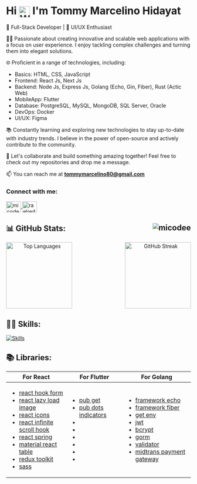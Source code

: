 <h1>Hi <img src="https://user-images.githubusercontent.com/18350557/176309783-0785949b-9127-417c-8b55-ab5a4333674e.gif" alt="Waving Hand" style="width: 30px; vertical-align: middle;"> I'm Tommy Marcelino Hidayat</h1>


🚀 Full-Stack Developer | 🎨 UI/UX Enthusiast

👨‍💻 Passionate about creating innovative and scalable web applications with a focus on user experience. I enjoy tackling complex challenges and turning them into elegant solutions. 

🌐 Proficient in a range of technologies, including:
   - Basics: HTML, CSS, JavaScript
   - Frontend: React Js, Next Js
   - Backend: Node Js, Express Js, Golang (Echo, Gin, Fiber), Rust (Actic Web)
   - MobileApp: Flutter
   - Database: PostgreSQL, MySQL, MongoDB, SQL Server, Oracle
   - DevOps: Docker
   - UI/UX: Figma

📚 Constantly learning and exploring new technologies to stay up-to-date with industry trends. I believe in the power of open-source and actively contribute to the community.

🎯 Let's collaborate and build something amazing together! Feel free to check out my repositories and drop me a message.

📫 You can reach me at **tommymarcelino80@gmail.com**

<h3 align="left">Connect with me:</h3>
<p align="left">
<a href="https://www.linkedin.com/in/tommy16" target="blank">
  <img align="center" src="https://raw.githubusercontent.com/rahuldkjain/github-profile-readme-generator/master/src/images/icons/Social/linked-in-alt.svg" alt="micodee" height="30" width="40" />
</a>
<a href="https://instagram.com/micodeee" target="blank">
  <img align="center" src="https://raw.githubusercontent.com/rahuldkjain/github-profile-readme-generator/master/src/images/icons/Social/instagram.svg" alt="raelredd" height="30" width="40" />
</a>
</p>

<h2 align="left">📊 GitHub Stats: <img align="right" src="https://komarev.com/ghpvc/?username=micodee&label=Profile%20views&color=0e75b6&style=flat" alt="micodee" /></h2>
<div align="center" style="display: flex; justify-content: space-between; align-items: center;">
<img height="180" src="https://github-readme-stats.vercel.app/api/top-langs/?username=micodee&theme=radical&hide_border=true&include_all_commits=true&count_private=false&layout=compact" alt="Top Languages">
<img height="180" src="https://github-readme-streak-stats.herokuapp.com/?user=micodee&theme=radical&hide_border=true" alt="GitHub Streak">
</div>

<h2 align="left">👨‍💻 Skills:</h2>
<!-- <p align="left">
<a href="https://developer.mozilla.org/en-US/docs/Glossary/HTML5" target="_blank" rel="noreferrer"><img src="https://raw.githubusercontent.com/danielcranney/readme-generator/main/public/icons/skills/html5-colored.svg" width="36" height="36" alt="HTML5" /></a>
<a href="https://www.w3.org/TR/CSS/#css" target="_blank" rel="noreferrer"><img src="https://raw.githubusercontent.com/danielcranney/readme-generator/main/public/icons/skills/css3-colored.svg" width="36" height="36" alt="CSS3" /></a>
<a href="https://developer.mozilla.org/en-US/docs/Web/JavaScript" target="_blank" rel="noreferrer"><img src="https://raw.githubusercontent.com/danielcranney/readme-generator/main/public/icons/skills/javascript-colored.svg" width="36" height="36" alt="Javascript" /></a>
<a href="https://reactjs.org/" target="_blank" rel="noreferrer"><img src="https://raw.githubusercontent.com/danielcranney/readme-generator/main/public/icons/skills/react-colored.svg" width="36" height="36" alt="React" /></a>
<a href="https://nextjs.org/docs" target="_blank" rel="noreferrer"><img src="https://raw.githubusercontent.com/danielcranney/readme-generator/main/public/icons/skills/nextjs-colored.svg" width="36" height="36" alt="NextJs" /></a>
<a href="https://www.flutter.com/" target="_blank" rel="noreferrer"><img src="https://raw.githubusercontent.com/danielcranney/readme-generator/main/public/icons/skills/flutter-colored.svg" width="36" height="36" alt="Flutter" /></a>
<a href="https://sass-lang.com/" target="_blank" rel="noreferrer"><img src="https://raw.githubusercontent.com/danielcranney/readme-generator/main/public/icons/skills/sass-colored.svg" width="36" height="36" alt="SASS" /></a>
<a href="https://mui.com/" target="_blank" rel="noreferrer"><img src="https://raw.githubusercontent.com/danielcranney/readme-generator/main/public/icons/skills/materialui-colored.svg" width="36" height="36" alt="Material UI" /></a>
<a href="https://getbootstrap.com/" target="_blank" rel="noreferrer"><img src="https://raw.githubusercontent.com/danielcranney/readme-generator/main/public/icons/skills/bootstrap-colored.svg" width="36" height="36" alt="Bootstrap" /></a>
<a href="https://tailwindcss.com/" target="_blank" rel="noreferrer"><img src="https://raw.githubusercontent.com/danielcranney/readme-generator/main/public/icons/skills/tailwindcss-colored.svg" width="36" height="36" alt="TailwindCSS" /></a>
<a href="https://redux.js.org/" target="_blank" rel="noreferrer"><img src="https://raw.githubusercontent.com/danielcranney/readme-generator/main/public/icons/skills/redux-colored.svg" width="36" height="36" alt="Redux" /></a>
<a href="https://golang.org" target="_blank" rel="noreferrer"><img src="https://raw.githubusercontent.com/danielcranney/readme-generator/main/public/icons/skills/go-colored.svg" width="36" height="36" alt="Golang" /></a>
<a href="https://nodejs.org/en/" target="_blank" rel="noreferrer"><img src="https://raw.githubusercontent.com/danielcranney/readme-generator/main/public/icons/skills/nodejs-colored.svg" width="36" height="36" alt="NodeJS" /></a>
<a href="https://expressjs.com/" target="_blank" rel="noreferrer"><img src="https://raw.githubusercontent.com/danielcranney/readme-generator/main/public/icons/skills/express-colored.svg" width="36" height="36" alt="Express" /></a>
<a href="https://docker.com/" target="_blank" rel="noreferrer"><img src="https://raw.githubusercontent.com/danielcranney/readme-generator/main/public/icons/skills/docker-colored.svg" width="36" height="36" alt="Docker" /></a>
<a href="https://www.postgresql.org" target="_blank" rel="noreferrer"> <img src="https://raw.githubusercontent.com/devicons/devicon/master/icons/postgresql/postgresql-original-wordmark.svg" alt="postgresql" width="36" height="36"/> </a>
<a href="https://www.mongodb.com/" target="_blank" rel="noreferrer"> <img src="https://raw.githubusercontent.com/devicons/devicon/master/icons/mongodb/mongodb-original-wordmark.svg" alt="mongodb" width="36" height="36"/> </a> <a href="https://www.mysql.com/" target="_blank" rel="noreferrer"> <img src="https://raw.githubusercontent.com/devicons/devicon/master/icons/mysql/mysql-original-wordmark.svg" alt="mysql" width="36" height="36"/> </a>
<a href="https://postman.com" target="_blank" rel="noreferrer"> <img src="https://www.vectorlogo.zone/logos/getpostman/getpostman-icon.svg" alt="postman" width="36" height="36"/> </a>
<a href="https://www.figma.com/" target="_blank" rel="noreferrer"><img src="https://raw.githubusercontent.com/danielcranney/readme-generator/main/public/icons/skills/figma-colored.svg" width="36" height="36" alt="Figma" /></a>
</p> -->

<a href="https://github.com/micodee" target="_blank" rel="noreferrer"><img src="https://skillicons.dev/icons?i=html,css,js,react,nextjs,flutter,sass,materialui,bootstrap,tailwind,redux,go,nodejs,express,docker,postgres,mysql,mongodb,postman,figma&perline=20&theme=dark" alt="Skills" /></a>

<h2 align="left">📚 Libraries:</h2>
<table>
  <thead>
    <tr>
      <th>For React</th>
      <th>For Flutter</th>
      <th>For Golang</th>
    </tr>
  </thead>
  <tbody>
    <tr>
      <td>
        <ul>
          <li><a href="https://react-hook-form.com/get-started/">react hook form</a></li>
          <li><a href="https://www.npmjs.com/package/react-lazy-load-image-component">react lazy load image</a></li>
          <li><a href="https://react-icons.github.io/react-icons/">react icons</a></li>
          <li><a href="https://www.npmjs.com/package/react-infinite-scroll-hook">react infinite scroll hook</a></li>
          <li><a href="https://www.react-spring.dev/docs/getting-started">react spring</a></li>
          <li><a href="https://www.material-react-table.com/docs/getting-started/install/">material react table</a></li>
          <li><a href="https://redux-toolkit.js.org/introduction/getting-started">redux toolkit</a></li>
          <li><a href="https://sass-lang.com/install/">sass</a></li>
        </ul>
      </td>
      <td>
         <ul>
            <li><a href="https://pub.dev/packages/get/install" title="for get size mobile phone">pub get</a></li>
            <li><a href="https://pub.dev/packages/dots_indicator" title="for dot swipper">pub dots indicators</a></li>
            <li></li>
            <li></li>
            <li></li>
            <li></li>
            <li></li>
            <li></li>
         </ul>
      </td>
      <td>
         <ul>
            <li><a href="https://echo.labstack.com/docs/quick-start">framework echo</a></li>
            <li><a href="https://docs.gofiber.io/">framework fiber</a></li>
            <li><a href="https://github.com/joho/godotenv" title="for get env">get env</a></li>
            <li><a href="https://github.com/golang-jwt/jwt" title="for jwt">jwt</a></li>
            <li><a href="https://pkg.go.dev/golang.org/x/crypto/bcrypt" title="for hashed password">bcrypt</a></li>
            <li><a href="https://gorm.io/index.html" title="object relational mapping">gorm</a></li>
            <li><a href="https://github.com/go-playground/validator/" title="validation struct">validator</a></li>
            <li><a href="https://github.com/midtrans/midtrans-go" title="payment gateway">midtrans payment gateway</a></li>
         </ul>
      </td>
    </tr>
  </tbody>
</table>




<!--
https://github.com/tandpfun/skill-icons
---
[![](https://visitcount.itsvg.in/api?id=micodee&icon=0&color=0)](https://visitcount.itsvg.in)
**micodee/micodee** is a ✨ _special_ ✨ repository because its `README.md` (this file) appears on your GitHub profile.

Here are some ideas to get you started:

- 🔭 I’m currently working on ...
- 🌱 I’m currently learning ...
- 👯 I’m looking to collaborate on ...
- 🤔 I’m looking for help with ...
- 💬 Ask me about ...
- 📫 How to reach me: ...
- 😄 Pronouns: ...
- ⚡ Fun fact: ...
-->
